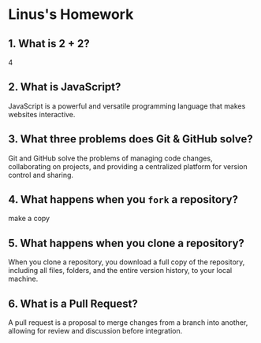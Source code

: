 # Linus's Homework

## 1. What is 2 + 2?

4

## 2. What is JavaScript?

 JavaScript is a powerful and versatile programming language that makes websites interactive.

## 3. What three problems does Git & GitHub solve?

Git and GitHub solve the problems of managing code changes, collaborating on projects, and providing a centralized platform for version control and sharing.

## 4. What happens when you `fork` a repository?

make a copy

## 5. What happens when you clone a repository?

When you clone a repository, you download a full copy of the repository, including all files, folders, and the entire version history, to your local machine.

## 6. What is a Pull Request?

A pull request is a proposal to merge changes from a branch into another, allowing for review and discussion before integration.
